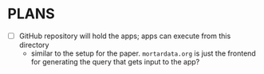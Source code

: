 # PLANS

- [ ] GitHub repository will hold the apps; apps can execute from this directory
    - similar to the setup for the paper. `mortardata.org` is just the frontend for generating
      the query that gets input to the app?
